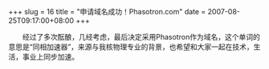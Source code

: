 +++
slug = 16
title = "申请域名成功！Phasotron.com"
date = 2007-08-25T09:17:00+08:00
+++

&emsp;&emsp;经过了多次酝酿，几经考虑，最后决定采用Phasotron作为域名，这个单词的意思是“同相加速器”，来源与我核物理专业的背景，也希望和大家一起在技术，生活，事业上同步加速。